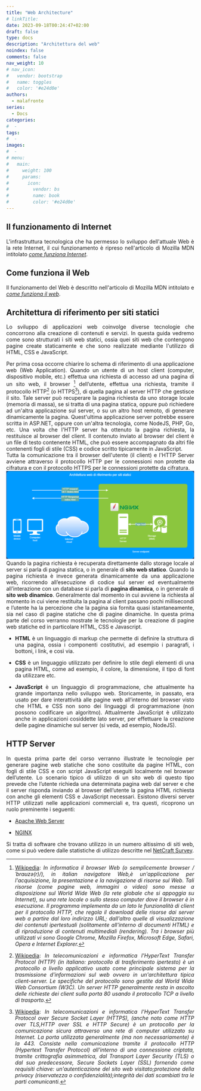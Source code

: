```yaml
---
title: "Web Architecture"
# linkTitle:
date: 2023-09-18T00:24:47+02:00
draft: false
type: docs
description: "Architettura del web"
noindex: false
comments: false
nav_weight: 10
# nav_icon:
#   vendor: bootstrap
#   name: toggles
#   color: '#e24d0e'
authors:
  - malafronte
series:
  - Docs
categories:
#  - 
tags:
#  - 
images:
#  - 
# menu:
#   main:
#     weight: 100
#     params:
#       icon:
#         vendor: bs
#         name: book
#         color: '#e24d0e'
---
```

<style>p {text-align: justify}</style>

## Il funzionamento di Internet

L'infrastruttura tecnologica che ha permesso lo sviluppo dell'attuale Web è la rete Internet, il cui funzionamento è ripreso nell'articolo di Mozilla MDN intitolato [*come funziona Internet*](https://developer.mozilla.org/en-US/docs/Learn/Common_questions/Web_mechanics/How_does_the_Internet_work).

## Come funziona il Web

Il funzionamento del Web è descritto nell'articolo di Mozilla MDN intitolato e [*come funziona il web*](https://developer.mozilla.org/en-US/docs/Learn/Getting_started_with_the_web/How_the_Web_works).

## Architettura di riferimento per siti statici

Lo sviluppo di applicazioni web coinvolge diverse tecnologie che concorrono alla creazione di contenuti e servizi. In questa guida vedremo come sono strutturati i siti web statici, ossia quei siti web che contengono pagine create staticamente e che sono realizzate mediante l'utilizzo di HTML, CSS e JavaScript.  

Per prima cosa occorre chiarire lo schema di riferimento di una applicazione web (Web Application). Quando un utente di un host client (computer, dispositivo mobile, etc.) effettua una richiesta di accesso ad una pagina di un sito web, il browser [^1] dell’utente, effettua una richiesta, tramite il protocollo HTTP[^2] (o HTTPS[^3]), di quella pagina al server HTTP che gestisce il sito. Tale server può recuperare la pagina richiesta da uno storage locale (memoria di massa), se si tratta di una pagina statica, oppure può richiedere ad un'altra applicazione sul server, o su un altro host remoto, di generare dinamicamente la pagina. Quest'ultima applicazione server potrebbe essere scritta in ASP.NET, oppure con un'altra tecnologia, come NodeJS, PHP, Go, etc. Una volta che l'HTTP server ha ottenuto la pagina richiesta, la restituisce al browser del client. Il contenuto inviato al browser del client è un file di testo contenente HTML, che può essere accompagnato da altri file contenenti fogli di stile (CSS) e codice scritto tipicamente in JavaScript.  
Tutta la comunicazione tra il browser dell'utente (il client) e l'HTTP Server avviene attraverso il protocollo HTTP per le connessioni non protette da cifratura e con il protocollo HTTPS per le connessioni protette da cifratura.  
![Architettura Client Server](Client-Server.drawio.png#center)  
Quando la pagina richiesta è recuperata direttamente dallo storage locale al server si parla di pagina statica, o in generale di **sito web statico**. Quando la pagina richiesta è invece generata dinamicamente da una applicazione web, ricorrendo all’esecuzione di codice sul server ed eventualmente all’interazione con un database si parla di **pagina dinamica**, o in generale di **sito web dinamico**. Generalmente dal momento in cui avviene la richiesta al momento in cui viene restituita la pagina al client passano pochi millisecondi e l’utente ha la percezione che la pagina sia fornita quasi istantaneamente, sia nel caso di pagine statiche che di pagine dinamiche.
In questa prima parte del corso verranno mostrate le tecnologie per la creazione di pagine web statiche ed in particolare HTML, CSS e Javascript.

* **HTML** è un linguaggio di markup che permette di definire la struttura di una pagina, ossia i componenti costitutivi, ad esempio i paragrafi, i bottoni, i link, e così via.
  
* **CSS** è un linguaggio utilizzato per definire lo stile degli elementi di una pagina HTML, come ad esempio, il colore, la dimensione, il tipo di font da utilizzare etc.
  
* **JavaScript** è un linguaggio di programmazione, che attualmente ha grande importanza nello sviluppo web. Storicamente, in passato, era usato per dare interattività alle pagine web all’interno del browser visto che HTML e CSS non sono dei linguaggi di programmazione (non possono codificare un algoritmo). Attualmente JavaScript è utilizzato anche in applicazioni cosiddette lato server, per effettuare la creazione delle pagine dinamiche sul server (si veda, ad esempio, NodeJS).  

## HTTP Server

In questa prima parte del corso verranno illustrate le tecnologie per generare pagine web statiche che sono costituite da pagine HTML, con fogli di stile CSS e con script JavaScript eseguiti localmente nel browser dell’utente. Lo scenario tipico di utilizzo di un sito web di questo tipo prevede che l’utente richieda una determinata pagina web dal server e che il server risponda inviando al browser dell’utente la pagina HTML richiesta con anche gli elementi CSS e JavaScript necessari.
Esistono diversi server HTTP utilizzati nelle applicazioni commerciali e, tra questi, ricoprono un ruolo preminente i seguenti:

* [Apache Web Server](https://httpd.apache.org/)
  
* [NGINX](https://www.nginx.com/)

Si tratta di software che trovano utilizzo in un numero altissimo di siti web, come si può vedere dalle statistiche di utilizzo descritte nel [NetCraft Survey](https://www.netcraft.com/resources/?topic=web-server-survey).  

[^1]:[Wikipedia](https://it.wikipedia.org/wiki/Browser): *In informatica il browser Web (o semplicemente browser /ˈbraʊzə(r)/), in italian navigatore Web,è un'applicazione per l'acquisizione, la presentazione e la navigazione di risorse sul Web. Tali risorse (come pagine web, immagini o video) sono messe a disposizione sul World Wide Web (la rete globale che si appoggia su Internet), su una rete locale o sullo stesso computer dove il browser è in esecuzione. Il programma implementa da un lato le funzionalità di client per il protocollo HTTP, che regola il download delle risorse dai server web a partire dal loro indirizzo URL; dall'altro quelle di visualizzazione dei contenuti ipertestuali (solitamente all'interno di documenti HTML) e di riproduzione di contenuti multimediali (rendering). Tra i browser più utilizzati vi sono Google Chrome, Mozilla Firefox, Microsoft Edge, Safari, Opera e Internet Explorer.*  

[^2]: [Wikipedia](https://it.wikipedia.org/wiki/Hypertext_Transfer_Protocol): *In telecomunicazioni e informatica l'HyperText Transfer Protocol (HTTP) (in italiano: protocollo di trasferimento ipertesto) è un protocollo a livello applicativo usato come principale sistema per la trasmissione d'informazioni sul web ovvero in un'architettura tipica client-server. Le specifiche del protocollo sono gestite dal World Wide Web Consortium (W3C). Un server HTTP generalmente resta in ascolto delle richieste dei client sulla porta 80 usando il protocollo TCP a livello di trasporto.*

[^3]:[Wikipedia](https://it.wikipedia.org/wiki/HTTPS): *In telecomunicazioni e informatica l'HyperText Transfer Protocol over Secure Socket Layer (HTTPS), (anche noto come HTTP over TLS,HTTP over SSL e HTTP Secure) è un protocollo per la comunicazione sicura attraverso una rete di computer utilizzato su Internet. La porta utilizzata generalmente (ma non necessariamente) è la 443. Consiste nella comunicazione tramite il protocollo HTTP (Hypertext Transfer Protocol) all'interno di una connessione criptata, tramite crittografia asimmetrica, dal Transport Layer Security (TLS) o dal suo predecessore, Secure Sockets Layer (SSL) fornendo come requisiti chiave: un'autenticazione del sito web visitato;protezione della privacy (riservatezza o confidenzialità);integrità dei dati scambiati tra le parti comunicanti.*
